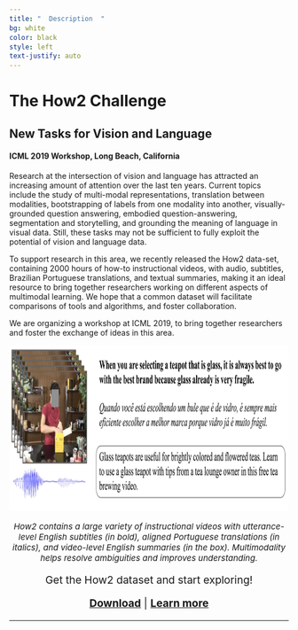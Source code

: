```yaml
---
title: "  Description  "
bg: white
color: black
style: left
text-justify: auto
---
```

# The How2 Challenge

## New Tasks for Vision and Language

#### ICML 2019 Workshop, Long Beach, California

Research at the intersection of vision and language has attracted an increasing amount of attention over the last ten years. Current topics include the study of multi-modal representations, translation between modalities, bootstrapping of labels from one modality into another, visually-grounded question answering, embodied question-answering, segmentation and storytelling, and grounding the meaning of language in visual data. Still, these tasks may not be sufficient to fully exploit the potential of vision and language data.

To support research in this area, we recently released the How2 data-set, containing 2000 hours of how-to instructional videos, with audio, subtitles, Brazilian Portuguese translations, and textual summaries, making it an ideal resource to bring together researchers working on different aspects of multimodal learning. We hope that a common dataset will facilitate comparisons of tools and algorithms, and foster collaboration.

We are organizing a workshop at ICML 2019, to bring together researchers and foster the exchange of ideas in this area.


<p align="center">
<img src="img/How2_Image-2.png" alt="hi" height="300"/>
</p>

<p align="center" style="font-family:font-family: TimesNewRoman,Times New Roman,Times,Baskerville,Georgia,serif;font-size:15px;font-style:italic;">How2 contains a large variety of instructional videos with utterance-level English subtitles (in bold), aligned Portuguese translations (in italics), and video-level English summaries (in the box). Multimodality helps resolve ambiguities and improves understanding.
</p>

<p align="center" style="font-family:font-family: TimesNewRoman,Times New Roman,Times,Baskerville,Georgia,serif;font-size:19px;font-color:maroon;">Get the How2 dataset and start exploring! </p>
  
<p align="center" style="font-family:font-family: TimesNewRoman,Times New Roman,Times,Baskerville,Georgia,serif;font-size:19px;font-color:maroon;">  <a href="https://docs.google.com/forms/d/e/1FAIpQLSfW2i8UnjuoH2KKSU0BvcKRbhnk_vL3HcNlM0QLsJGb_UEDVQ/viewform?usp=pp_url" color="blue"><strong>Download</strong></a> | <a href="srvk.github.io/how2-dataset"><strong>Learn more</strong></a>
</p>


* * *

